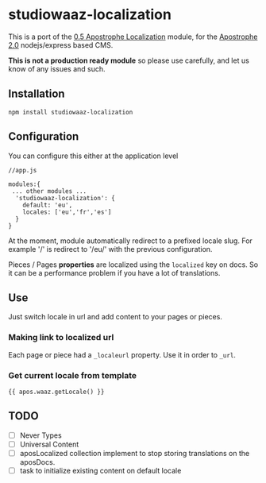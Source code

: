 # studiowaaz-localization

This is a port of the [0.5 Apostrophe Localization](https://github.com/punkave/apostrophe-localization) module, 
for the [Apostrophe 2.0](http://apostrophecms.org/) nodejs/express based CMS.

**This is not a production ready module** so please use carefully, and let us know of any issues and such.

## Installation
```
npm install studiowaaz-localization
```
## Configuration

You can configure this either at the application level

```
//app.js

modules:{
 ... other modules ...
  'studiowaaz-localization': {
    default: 'eu',
    locales: ['eu','fr','es']
  }
}
```

At the moment, module automatically redirect to a prefixed locale slug. For example '/' is redirect to '/eu/' with the previous configuration.

Pieces / Pages **properties** are localized using the ```localized``` key on docs. So it can be a performance problem if you have a lot of translations.

## Use
Just switch locale in url and add content to your pages or pieces.
### Making link to localized url
Each page or piece had a ```_localeurl``` property. Use it in order to ```_url```.
### Get current locale from template
```{{ apos.waaz.getLocale() }}```  

## TODO  
- [ ] Never Types
- [ ] Universal Content
- [ ] aposLocalized collection implement to stop storing translations on the aposDocs.
- [ ] task to initialize existing content on default locale